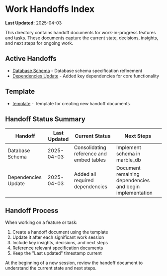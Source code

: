 # Work Handoffs Index

**Last Updated:** 2025-04-03

This directory contains handoff documents for work-in-progress features and tasks. These documents capture the current state, decisions, insights, and next steps for ongoing work.

## Active Handoffs

- [Database Schema](database_schema.md) - Database schema specification refinement
- [Dependencies Update](dependencies_update.md) - Added key dependencies for core functionality

## Template

- [template](template.md) - Template for creating new handoff documents

## Handoff Status Summary

| Handoff | Last Updated | Current Status | Next Steps |
|---------|--------------|----------------|------------|
| Database Schema | 2025-04-03 | Consolidating reference and embed tables | Implement schema in marble_db |
| Dependencies Update | 2025-04-03 | Added all required dependencies | Document remaining dependencies and begin implementation |

## Handoff Process

When working on a feature or task:

1. Create a handoff document using the template
2. Update it after each significant work session
3. Include key insights, decisions, and next steps
4. Reference relevant specification documents
5. Keep the "Last updated" timestamp current

At the beginning of a new session, review the handoff document to understand the current state and next steps.

